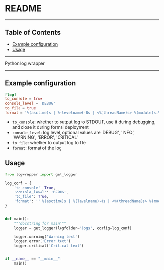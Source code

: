 # README

<!-- File: README.md -->
<!-- Author: YJ -->
<!-- Email: yj1516268@outlook.com -->
<!-- Created Time: 2021-04-23 16:46:31 -->

---

## Table of Contents

<!-- vim-markdown-toc GFM -->

* [Example configuration](#example-configuration)
* [Usage](#usage)

<!-- vim-markdown-toc -->

---

Python log wrapper

---

## Example configuration

```toml
[log]
to_console = true
console_level = 'DEBUG'
to_file = true
format = '%(asctime)s | %(levelname)-8s | <%(threadName)s> %(module)s.%(funcName)s [%(lineno)d]: %(message)s'
```

- `to_console`: whether to output log to STDOUT, use it during debugging, and close it during formal deployment
- `console_level`: log level, optional values are 'DEBUG', 'INFO', 'WARNING', 'ERROR', 'CRITICAL'
- `to_file`: whether to output log to file
- `format`: format of the log

## Usage

```python
from logwrapper import get_logger

log_conf = {
    'to_console': True,
    'console_level': 'DEBUG',
    'to_file': True,
    'format': '''%(asctime)s | %(levelname)-8s | <%(threadName)s> %(module)s.%(funcName)s [%(lineno)d]: %(message)s'''
}


def main():
    """docstring for main"""
    logger = get_logger(logfolder='logs', config=log_conf)

    logger.warning('Warning text')
    logger.error('Error text')
    logger.critical('Critical text')


if __name__ == "__main__":
    main()
```
